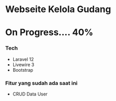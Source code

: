 # Webseite Kelola Gudang
# On Progress.... 40%

### Tech
- Laravel 12
- Livewire 3
- Bootstrap

### Fitur yang sudah ada saat ini
- CRUD Data User
